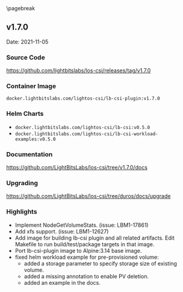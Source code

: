 <div style="page-break-after: always;"></div>
\pagebreak

## v1.7.0

Date: 2021-11-05

### Source Code

https://github.com/lightbitslabs/los-csi/releases/tag/v1.7.0

### Container Image

`docker.lightbitslabs.com/lightos-csi/lb-csi-plugin:v1.7.0`

### Helm Charts

- `docker.lightbitslabs.com/lightos-csi/lb-csi:v0.5.0`
- `docker.lightbitslabs.com/lightos-csi/lb-csi-workload-examples:v0.5.0`

### Documentation

https://github.com/LightBitsLabs/los-csi/tree/v1.7.0/docs

### Upgrading

https://github.com/LightBitsLabs/los-csi/tree/duros/docs/upgrade

### Highlights

- Implement NodeGetVolumeStats. (issue: LBM1-17861)
- Add xfs support. (issue: LBM1-12627)
- Add image for building lb-csi plugin and all related artifacts. Edit Makefile to run build/test/package targets in that image.
- Port lb-csi-plugin image to Alpine:3.14 base image.
- fixed helm workload example for pre-provisioned volume:
  - added a storage parameter to specify storage size of existing volume.
  - added a missing annotation to enable PV deletion.
  - added an example in the docs.
